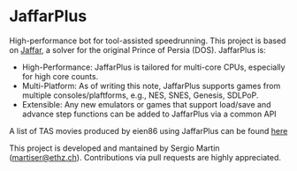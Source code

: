 # JaffarPlus

High-performance bot for tool-assisted speedrunning. This project is based on [Jaffar](https://github.com/SergioMartin86/jaffar), a solver for the original Prince of Persia (DOS). JaffarPlus is:

* High-Performance: JaffarPlus is tailored for multi-core CPUs, especially for high core counts.
* Multi-Platform: As of writing this note, JaffarPlus supports games from multiple consoles/plaftforms, e.g., NES, SNES, Genesis, SDLPoP.
* Extensible: Any new emulators or games that support load/save and advance step functions can be added to JaffarPlus via a common API

A list of TAS movies produced by eien86 using JaffarPlus can be found [here](https://tasvideos.org/Subs-List?user=eien86&statusfilter=6)

This project is developed and mantained by Sergio Martin (martiser@ethz.ch). Contributions via pull requests are highly appreciated.
